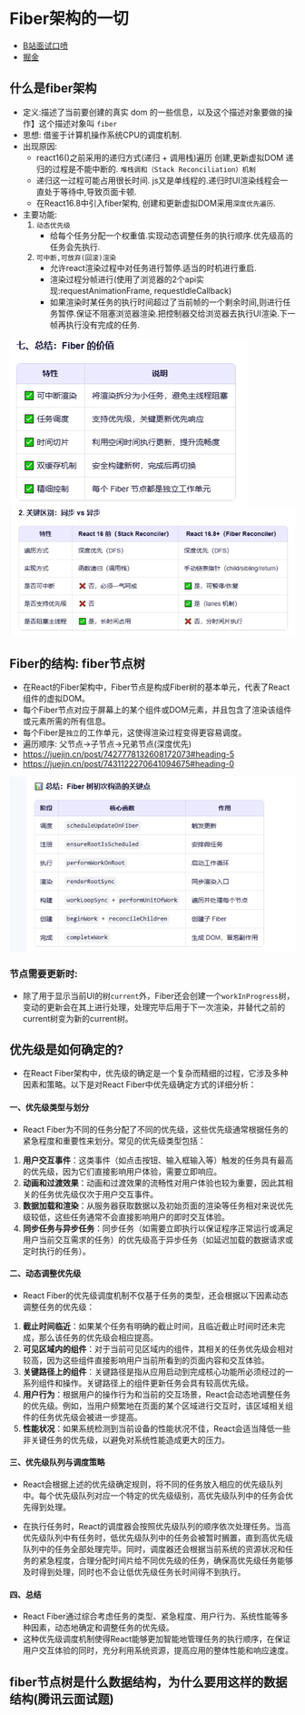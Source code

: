 # Fiber架构的一切
- [B站面试口喷](https://www.bilibili.com/video/BV1ML411S7Fw)
- [掘金](https://juejin.cn/post/7427778132608172073)
## 什么是fiber架构
- 定义:描述了当前要创建的真实 dom 的一些信息，以及这个描述对象要做的操作】这个描述对象叫 ``fiber``
- 思想: 借鉴于计算机操作系统CPU的调度机制.
- 出现原因: 
  - react16()之前采用的递归方式(递归 + 调用栈)遍历 创建,更新虚拟DOM 递归的过程是不能中断的. ``堆栈调和（Stack Reconciliation）机制``
  - 递归这一过程可能占用很长时间. js又是单线程的.递归时UI渲染线程会一直处于等待中,导致页面卡顿.
  - 在React16.8中引入fiber架构, 创建和更新虚拟DOM采用``深度优先遍历``.
- 主要功能:
  1. ``动态优先级``
     - 给每个任务分配一个权重值.实现动态调整任务的执行顺序.优先级高的任务会先执行.
  2. ``可中断,可放弃(回滚)渲染``
     - 允许react渲染过程中对任务进行暂停.适当的时机进行重启.
     - 渲染过程分帧进行(使用了浏览器的2个api实现:requestAnimationFrame, requestIdleCallback)
     - 如果渲染时某任务的执行时间超过了当前帧的一个剩余时间,则进行任务暂停.保证不阻塞浏览器渲染.把控制器交给浏览器去执行UI渲染.下一帧再执行没有完成的任务.

![img_8.png](img_8.png)
![img_9.png](img_9.png)
## Fiber的结构: fiber节点树
- 在React的Fiber架构中，Fiber节点是构成Fiber树的基本单元，代表了React组件的虚拟DOM。
- 每个Fiber节点对应于屏幕上的某个组件或DOM元素，并且包含了渲染该组件或元素所需的所有信息。
- 每个Fiber是``独立``的工作单元，这使得渲染过程变得更容易调度。
- 遍历顺序: 父节点->子节点->兄弟节点(深度优先)
- https://juejin.cn/post/7427778132608172073#heading-5
- https://juejin.cn/post/7431122270641094675#heading-0

![img_10.png](img_10.png)

### 节点需要更新时:
- 除了用于显示当前UI的树``current``外，Fiber还会创建一个``workInProgress``树，变动的更新会在其上进行处理，处理完毕后用于下一次渲染，并替代之前的current树变为新的current树。

## 优先级是如何确定的?
- 在React Fiber架构中，优先级的确定是一个复杂而精细的过程，它涉及多种因素和策略。以下是对React Fiber中优先级确定方式的详细分析：

#### 一、优先级类型与划分

- React Fiber为不同的任务分配了不同的优先级，这些优先级通常根据任务的紧急程度和重要性来划分。常见的优先级类型包括：

1. **用户交互事件**：这类事件（如点击按钮、输入框输入等）触发的任务具有最高的优先级，因为它们直接影响用户体验，需要立即响应。
2. **动画和过渡效果**：动画和过渡效果的流畅性对用户体验也较为重要，因此其相关的任务优先级仅次于用户交互事件。
3. **数据加载和渲染**：从服务器获取数据以及初始页面的渲染等任务相对来说优先级较低，这些任务通常不会直接影响用户的即时交互体验。
4. **同步任务与异步任务**：同步任务（如需要立即执行以保证程序正常运行或满足用户当前交互需求的任务）的优先级高于异步任务（如延迟加载的数据请求或定时执行的任务）。

#### 二、动态调整优先级

- React Fiber的优先级调度机制不仅基于任务的类型，还会根据以下因素动态调整任务的优先级：

1. **截止时间临近**：如果某个任务有明确的截止时间，且临近截止时间时还未完成，那么该任务的优先级会相应提高。
2. **可见区域内的组件**：对于当前可见区域内的组件，其相关的任务优先级会相对较高，因为这些组件直接影响用户当前所看到的页面内容和交互体验。
3. **关键路径上的组件**：关键路径是指从应用启动到完成核心功能所必须经过的一系列组件和操作。关键路径上的组件更新任务会具有较高优先级。
4. **用户行为**：根据用户的操作行为和当前的交互场景，React会动态地调整任务的优先级。例如，当用户频繁地在页面的某个区域进行交互时，该区域相关组件的任务优先级会被进一步提高。
5. **性能状况**：如果系统检测到当前设备的性能状况不佳，React会适当降低一些非关键任务的优先级，以避免对系统性能造成更大的压力。

#### 三、优先级队列与调度策略

- React会根据上述的优先级确定规则，将不同的任务放入相应的优先级队列中。每个优先级队列对应一个特定的优先级级别，高优先级队列中的任务会优先得到处理。

- 在执行任务时，React的调度器会按照优先级队列的顺序依次处理任务。当高优先级队列中有任务时，低优先级队列中的任务会被暂时搁置，直到高优先级队列中的任务全部处理完毕。同时，调度器还会根据当前系统的资源状况和任务的紧急程度，合理分配时间片给不同优先级的任务，确保高优先级任务能够及时得到处理，同时也不会让低优先级任务长时间得不到执行。

#### 四、总结

- React Fiber通过综合考虑任务的类型、紧急程度、用户行为、系统性能等多种因素，动态地确定和调整任务的优先级。
- 这种优先级调度机制使得React能够更加智能地管理任务的执行顺序，在保证用户交互体验的同时，充分利用系统资源，提高应用的整体性能和响应速度。

## fiber节点树是什么数据结构，为什么要用这样的数据结构(腾讯云面试题)
